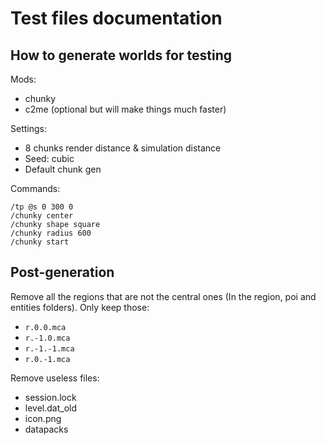 # Test files documentation

## How to generate worlds for testing

Mods:
 - chunky
 - c2me (optional but will make things much faster)

Settings:
 - 8 chunks render distance & simulation distance
 - Seed: cubic
 - Default chunk gen

Commands:
```
/tp @s 0 300 0
/chunky center
/chunky shape square
/chunky radius 600
/chunky start
```

## Post-generation

Remove all the regions that are not the central ones (In the region, poi and entities folders).
Only keep those:
 - `r.0.0.mca`
 - `r.-1.0.mca`
 - `r.-1.-1.mca`
 - `r.0.-1.mca`

Remove useless files:
 - session.lock
 - level.dat_old
 - icon.png
 - datapacks
